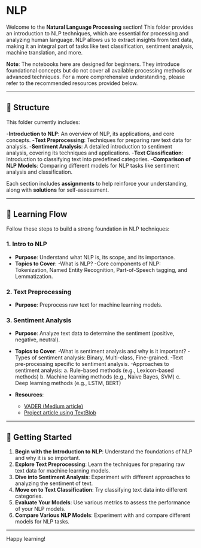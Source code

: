 # NLP

Welcome to the **Natural Language Processing** section! This folder provides an introduction to NLP techniques, which are essential for processing and analyzing human language. NLP allows us to extract insights from text data, making it an integral part of tasks like text classification, sentiment analysis, machine translation, and more.

**Note**: The notebooks here are designed for beginners. They introduce foundational concepts but do not cover all available processing methods or advanced techniques. For a more comprehensive understanding, please refer to the recommended resources provided below.

---

## 📂 Structure

This folder currently includes:

-**Introduction to NLP**: An overview of NLP, its applications, and core concepts.
-**Text Preprocessing**: Techniques for preparing raw text data for analysis.
-**Sentiment Analysis**: A detailed introduction to sentiment analysis, covering its techniques and applications.
-**Text Classification**: Introduction to classifying text into predefined categories.
-**Comparison of NLP Models**: Comparing different models for NLP tasks like sentiment analysis and classification.

Each section includes **assignments** to help reinforce your understanding, along with **solutions** for self-assessment.

---

## 🔗 Learning Flow

Follow these steps to build a strong foundation in NLP techniques:

### 1. **Intro to NLP**
   - **Purpose**: Understand what NLP is, its scope, and its importance.
   - **Topics to Cover**:
     -What is NLP?
     -Core components of NLP: Tokenization, Named Entity Recognition, Part-of-Speech tagging, and Lemmatization.


### 2. **Text Preprocessing**
   - **Purpose**: Preprocess raw text for machine learning models.


### 3. **Sentiment Analysis**
   - **Purpose**: Analyze text data to determine the sentiment (positive, negative, neutral).
   - **Topics to Cover**:
     -What is sentiment analysis and why is it important?
     -Types of sentiment analysis: Binary, Multi-class, Fine-grained.
    -Text pre-processing specific to sentiment analysis.
    -Approaches to sentiment analysis:
         a. Rule-based methods (e.g., Lexicon-based methods)
         b. Machine learning methods (e.g., Naive Bayes, SVM)
         c. Deep learning methods (e.g., LSTM, BERT)

    
   - **Resources**:
     - [VADER (Medium article)](https://medium.com/@rslavanyageetha/vader-a-comprehensive-guide-to-sentiment-analysis-in-python-c4f1868b0d2e)
     - [Project article using TextBlob](https://medium.com/@qudrohbidemi/sentiment-analysis-project-using-textblob-216d3fe119fc) 
     



---


## 🏁 Getting Started

1. **Begin with the Introduction to NLP**: Understand the foundations of NLP and why it is so important.
2. **Explore Text Preprocessing**: Learn the techniques for preparing raw text data for machine learning models.
3. **Dive into Sentiment Analysis**: Experiment with different approaches to analyzing the sentiment of text.
4. **Move on to Text Classification**: Try classifying text data into different categories.
5. **Evaluate Your Models**: Use various metrics to assess the performance of your NLP models.
6. **Compare Various NLP Models**: Experiment with and compare different models for NLP tasks.

---

Happy learning!
